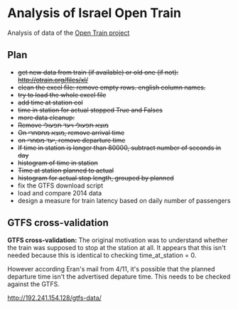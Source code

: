 # Analysis of Israel Open Train 

Analysis of data of the [Open Train project](http://otrain.org/)



## Plan

* ~~get new data from train (if available) or old one (if not): http://otrain.org/files/xl/~~
* ~~clean the excel file: remove empty rows. english column names.~~
* ~~try to load the whole excel file~~
* ~~add time at station col~~
* ~~time in station for actual stopped True and Falses~~
* ~~more data cleanup:~~
 * ~~Remove מוצא תפעולי ויעד תפעולי~~
 * ~~On מוצא מחסחרי, remove arrival time~~
 * ~~on יעד מסחרי, remove departure time~~
 * ~~If time in station is longer than 80000, subtract number of seconds in day~~
* ~~histogram of time in station~~
* ~~Time at station planned to actual~~
* ~~histogram for actual stop length, grouped by planned~~
* fix the GTFS download script
* load and compare 2014 data
* design a measure for train latency based on daily number of passengers


## GTFS cross-validation
**GTFS cross-validation:** The original motivation was to understand whether the train was supposed to stop at the station at all. It appears that this isn't needed because this is identical to checking time_at_station = 0.

However according Eran's mail from 4/11, it's possible that the planned departure time isn't the advertised depature time. This needs to be checked against the GTFS.

http://192.241.154.128/gtfs-data/